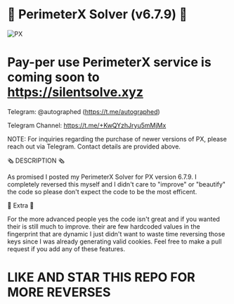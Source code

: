 # 🤖 PerimeterX Solver (v6.7.9) 🤖

![PX](https://github.com/user-attachments/assets/f1ac24e4-a724-468a-9b09-40046f19f4ad)

# Pay-per use PerimeterX service is coming soon to https://silentsolve.xyz #

Telegram: @autographed (https://t.me/autographed)

Telegram Channel: https://t.me/+KwQYzhJryu5mMjMx

NOTE: For inquiries regarding the purchase of newer versions of PX, please reach out via Telegram. Contact details are provided above.

🗞️ DESCRIPTION 🗞️

As promised I posted my PerimeterX Solver for PX version 6.7.9. I completely reversed this myself and I didn't care to "improve" or "beautify" the code so please don't expect the code to be the most efficent. 

🤑 Extra 🤑

For the more advanced people yes the code isn't great and if you wanted their is still much to improve. their are few hardcoded values in the fingerprint that are dynamic I just didn't want to waste time reversing those keys since I was already generating valid cookies. Feel free to make a pull request if you add any of these features.  

# LIKE AND STAR THIS REPO FOR MORE REVERSES #
